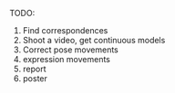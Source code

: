 TODO:
1. Find correspondences
2. Shoot a video, get continuous models
3. Correct pose movements
4. expression movements
5. report
6. poster